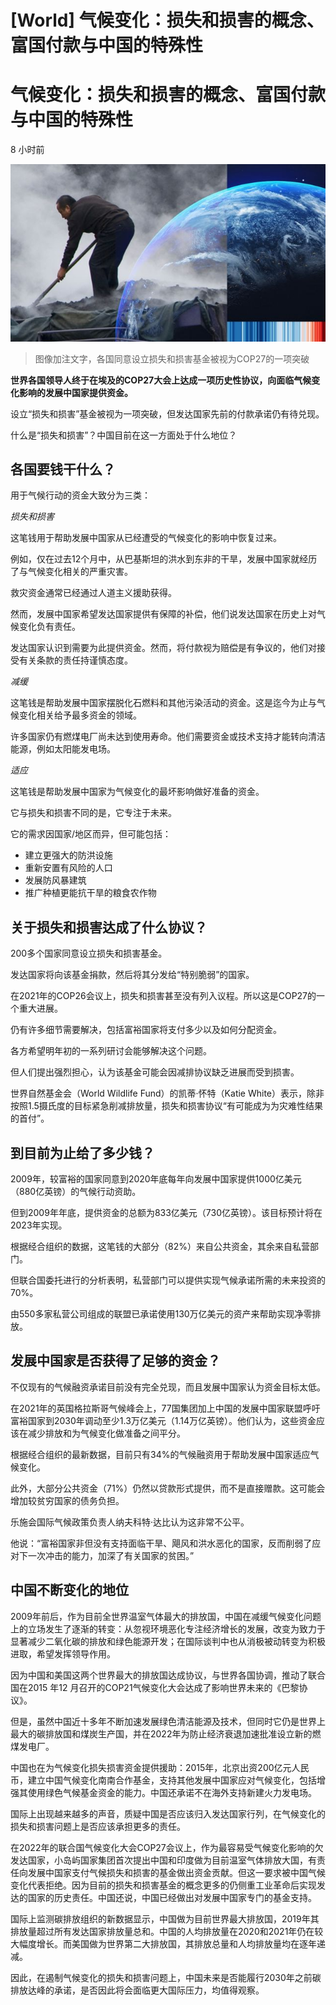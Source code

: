 # [World] 气候变化：损失和损害的概念、富国付款与中国的特殊性

#  气候变化：损失和损害的概念、富国付款与中国的特殊性

8 小时前

![Graphic composite of man working with coal](_121268451_1.png)

> 图像加注文字，各国同意设立损失和损害基金被视为COP27的一项突破

**世界各国领导人终于在埃及的COP27大会上达成一项历史性协议，向面临气候变化影响的发展中国家提供资金。**

设立“损失和损害”基金被视为一项突破，但发达国家先前的付款承诺仍有待兑现。

什么是“损失和损害”？中国目前在这一方面处于什么地位？

##  各国要钱干什么？

用于气候行动的资金大致分为三类：

_损失和损害_

这笔钱用于帮助发展中国家从已经遭受的气候变化的影响中恢复过来。

例如，仅在过去12个月中，从巴基斯坦的洪水到东非的干旱，发展中国家就经历了与气候变化相关的严重灾害。

救灾资金通常已经通过人道主义援助获得。

然而，发展中国家希望发达国家提供有保障的补偿，他们说发达国家在历史上对气候变化负有责任。

发达国家认识到需要为此提供资金。然而，将付款视为赔偿是有争议的，他们对接受有关条款的责任持谨慎态度。

_减缓_

这笔钱是帮助发展中国家摆脱化石燃料和其他污染活动的资金。这是迄今为止与气候变化相关给予最多资金的领域。

许多国家仍有燃煤电厂尚未达到使用寿命。他们需要资金或技术支持才能转向清洁能源，例如太阳能发电场。

_适应_

这笔钱是帮助发展中国家为气候变化的最坏影响做好准备的资金。

它与损失和损害不同的是，它专注于未来。

它的需求因国家/地区而异，但可能包括：

  * 建立更强大的防洪设施 
  * 重新安置有风险的人口 
  * 发展防风暴建筑 
  * 推广种植更能抗干旱的粮食农作物 

##  关于损失和损害达成了什么协议？

200多个国家同意设立损失和损害基金。

发达国家将向该基金捐款，然后将其分发给“特别脆弱”的国家。

在2021年的COP26会议上，损失和损害甚至没有列入议程。所以这是COP27的一个重大进展。

仍有许多细节需要解决，包括富裕国家将支付多少以及如何分配资金。

各方希望明年初的一系列研讨会能够解决这个问题。

但人们提出强烈担心，认为该基金可能会因减排协议缺乏进展而受到损害。

世界自然基金会（World Wildlife Fund）的凯蒂·怀特（Katie White）表示，除非按照1.5摄氏度的目标紧急削减排放量，损失和损害协议“有可能成为为灾难性结果的首付”。

##  到目前为止给了多少钱？

2009年，较富裕的国家同意到2020年底每年向发展中国家提供1000亿美元（880亿英镑）的气候行动资助。

但到2009年年底，提供资金的总额为833亿美元（730亿英镑）。该目标预计将在2023年实现。

根据经合组织的数据，这笔钱的大部分（82%）来自公共资金，其余来自私营部门。


但联合国委托进行的分析表明，私营部门可以提供实现气候承诺所需的未来投资的70%。

由550多家私营公司组成的联盟已承诺使用130万亿美元的资产来帮助实现净零排放。

##  发展中国家是否获得了足够的资金？

不仅现有的气候融资承诺目前没有完全兑现，而且发展中国家认为资金目标太低。

在2021年的英国格拉斯哥气候峰会上，77国集团加上中国的发展中国家联盟呼吁富裕国家到2030年调动至少1.3万亿美元（1.14万亿英镑）。他们认为，这些资金应该在减少排放和为气候变化做准备之间平分。

根据经合组织的最新数据，目前只有34%的气候融资用于帮助发展中国家适应气候变化。

此外，大部分公共资金（71%）仍然以贷款形式提供，而不是直接赠款。这可能会增加较贫穷国家的债务负担。

乐施会国际气候政策负责人纳夫科特·达比认为这非常不公平。

他说：“富裕国家非但没有支持面临干旱、飓风和洪水恶化的国家，反而削弱了应对下一次冲击的能力，加深了有关国家的贫困。”

##  中国不断变化的地位

2009年前后，作为目前全世界温室气体最大的排放国，中国在减缓气候变化问题上的立场发生了逐渐的转变：从忽视环境恶化专注经济增长的发展，改变为致力于显著减少二氧化碳的排放和绿色能源开发；在国际谈判中也从消极被动转变为积极进取，希望发挥领导作用。

因为中国和美国这两个世界最大的排放国达成协议，与世界各国协调，推动了联合国在2015 年12 月召开的COP21气候变化大会达成了影响世界未来的《巴黎协议》。

但是，虽然中国近十多年不断加速发展绿色清洁能源及技术，但同时它仍是世界上最大的碳排放国和煤炭生产国，并在2022年为防止经济衰退加速批准设立新的燃煤发电厂。

中国也在为气候变化损失损害资金提供援助：2015年，北京出资200亿元人民币，建立中国气候变化南南合作基金，支持其他发展中国家应对气候变化，包括增强其使用绿色气候基金资金的能力。中国还承诺不在海外支持新建火力发电场。

国际上出现越来越多的声音，质疑中国是否应该归入发达国家行列，在气候变化的损失和损害问题上是否应该承担更多的责任。

在2022年的联合国气候变化大会COP27会议上，作为最容易受气候变化影响的欠发达国家，小岛屿国家集团首次提出中国和印度做为目前温室气体排放大国，有责任向发展中国家支付气候损失和损害的基金做出资金贡献。但这一要求被中国气候变化代表拒绝。因为目前的损失和损害基金的概念更多的仍侧重工业革命后实现发达的国家的历史责任。中国还说，中国已经做出对发展中国家专门的基金支持。

国际上监测碳排放组织的新数据显示，中国做为目前世界最大排放国，2019年其排放量超过所有发达国家排放量总和。中国的人均排放量在2020和2021年仍在较大幅度增长。而美国做为世界第二大排放国，其排放总量和人均排放量均在逐年递减。

因此，在遏制气候变化的损失和损害问题上，中国未来是否能履行2030年之前碳排放达峰的承诺，是否因此将会面临更大国际压力，均值得观察。


